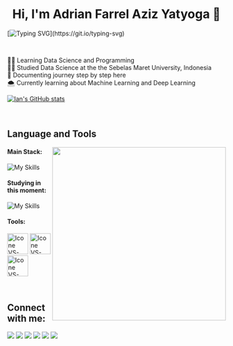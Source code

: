 <h1 align="center">Hi, I'm Adrian Farrel Aziz Yatyoga 🚀</h1>

[![Typing SVG](https://readme-typing-svg.herokuapp.com?color=FF3670&size=35&center=true&vCenter=true&width=1100&lines=Hello!;My+Name+Is+Ian+desu!;Nice+to+meet+you!;I'm+a+Data+Engineer+desu!)](https://git.io/typing-svg)

<br>

🧑‍💻 Learning Data Science and Programming<br>
🧑‍🎓 Studied Data Science at the the Sebelas Maret University, Indonesia<br>
📃 Documenting journey step by step here<br>
🌨️ Currently learning about Machine Learning and Deep Learning<br>

[![Ian's GitHub stats](https://github-readme-stats.vercel.app/api?username=ianne&show_icons=true&theme=catppuccin_mocha)](https://github.com/ianne/github-readme-stats)

<br>

## Language and Tools

<img src="https://www.pngegg.com/en/png-ygqlx" min-width="400px" max-width="400px" width="400px" align="right">

#### Main Stack:
![My Skills](https://go-skill-icons.vercel.app/api/icons?i=c,python,java,r,sqlserver,stackoverflow&perline=3)

#### Studying in this moment:
![My Skills](https://go-skill-icons.vercel.app/api/icons?i=excel,pbi,photoshop&perline=3)


#### Tools:

[<img height="48px" width="48px" alt="Icone VS-Code" src="https://skillicons.dev/icons?i=vscode"/>](https://code.visualstudio.com/)
[<img height="48px" width="48px" alt="Icone VS-Code" src="https://skillicons.dev/icons?i=git"/>](https://git-scm.com/)
[<img height="48px" width="48px" alt="Icone VS-Code" src="https://skillicons.dev/icons?i=figma"/>](https://www.figma.com/)

<br>

## Connect with me:
<div>
    <a href="https://www.instagram.com/iannfr__/" target="_blank"><img loading="lazy" src="https://img.shields.io/badge/Instagram-E1306C?style=for-the-badge&logo=instagram&logoColor=white" target="_blank"></a>
    <a href="https://www.github.com/ianne/" target="_blank"><img loading="lazy" src="https://img.shields.io/badge/Github-24292e?style=for-the-badge&logo=github&logoColor=white" target="_blank"></a>   
    <a href="#" target="_blank"><img loading="lazy" src="https://img.shields.io/badge/Telegram-24A1DE?style=for-the-badge&logo=telegram&logoColor=white" target="_blank"></a>   
    <a href="#" target="_blank"><img loading="lazy" src="https://img.shields.io/badge/Whatsapp-25D366?style=for-the-badge&logo=whatsapp&logoColor=white" target="_blank"></a>   
    <a href = "mailto: adrianyatyoga@gmail.com"><img loading="lazy" src="https://img.shields.io/badge/Gmail-DB4437?style=for-the-badge&logo=gmail&logoColor=white" target="_blank"></a>
    <a href="https://www.linkedin.com/in/adrian-farrel-aziz-yatyoga/" target="_blank"><img loading="lazy" src="https://img.shields.io/badge/LinkedIn-0a66c2?style=for-the-badge&logo=linkedin&logoColor=white" target="_blank"></a>
</div>

</div>
